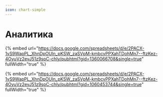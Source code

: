 ```yaml
---
icon: chart-simple
---
```


# Аналитика

{% embed url="https://docs.google.com/spreadsheets/d/e/2PACX-1vS9WapPL_XhnDpOUln_pKSW_zaSVpM-kmbcvPPXahTDohMn7--ftzKez-4OyuVz2evJ51z9spC-chIy/pubhtml?gid=1360066708&single=true" fullWidth="true" %}

{% embed url="https://docs.google.com/spreadsheets/d/e/2PACX-1vS9WapPL_XhnDpOUln_pKSW_zaSVpM-kmbcvPPXahTDohMn7--ftzKez-4OyuVz2evJ51z9spC-chIy/pubhtml?gid=1060453744&single=true" fullWidth="true" %}
